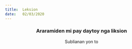```yaml
---
title:  Leksion
date:   02/03/2020
---
```


### <center>Araramiden mi pay daytoy nga liksion</center>
<center>Sublianan yon to</center>